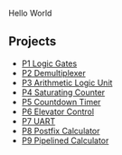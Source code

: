 Hello World

## Projects ##

<!-- [Vivado Tutorial](projects/P0_Vivado_Tutorial.md) -->
- [P1 Logic Gates](projects/P1_Logic_Gates.md)
- [P2 Demultiplexer](projects/P2_Demultiplexer.md)
- [P3 Arithmetic Logic Unit](projects/P3_Arithmetic_Logic_Unit.md)
- [P4 Saturating Counter](projects/P4_Saturating_Counter.md)
- [P5 Countdown Timer](projects/P5_Countdown_Timer.md)
- [P6 Elevator Control](projects/P6_Elevator_Control.md)
- [P7 UART](projects/P7_UART.md)
- [P8 Postfix Calculator](projects/P8_Postfix_Calculator.md)
- [P9 Pipelined Calculator](projects/P9_Pipelined_Calculator.md)
    
